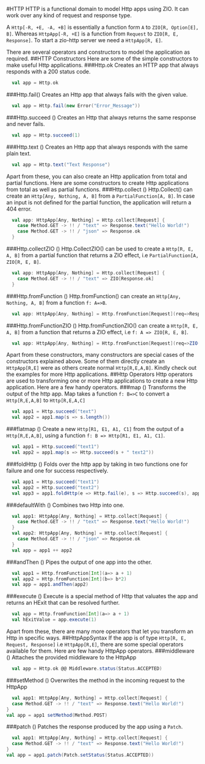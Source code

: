 #HTTP
HTTP is a functional domain to model Http apps using ZIO. It can work over any kind of request and response type.

A `Http[-R, +E, -A, +B]` is essentially a function form `A` to `ZIO[R, Option[E], B]`. Whereas `HttpApp[-R, +E]` is a function from `Request` to `ZIO[R, E, Response]`. To start a zio-http server we need a `HttpApp[R, E]`.

There are several operators and constructors to model the application as required.
##HTTP Constructors
Here are some of the simple constructors to make useful Http applications.
###Http.ok
Creates an HTTP app that always responds with a 200 status code.
```scala
  val app = Http.ok
```
###Http.fail()
Creates an Http app that always fails with the given value.
```scala
  val app = Http.fail(new Error("Error_Message"))
```
###Http.succeed ()
Creates an Http that always returns the same response and never fails.
```scala
  val app = Http.succeed(1)
```
###Http.text ()
Creates an Http app that always responds with the same plain text.
```scala
  val app = Http.text("Text Response")
```

Apart from these, you can also create an Http application from total and partial functions. Here are some constructors to create Http applications from total as well as partial functions.
###Http.collect ()
Http.Collect() can create an `Http[Any, Nothing, A, B]` from a `PartialFunction[A, B]`. In case an input is not defined for the partial function, the application will return a 404 error.
```scala
  val app: HttpApp[Any, Nothing] = Http.collect[Request] {
    case Method.GET -> !! / "text" => Response.text("Hello World!")
    case Method.GET -> !! / "json" => Response.ok
  }
```
###Http.collectZIO ()
Http.CollectZIO() can be used to create a `Http[R, E, A, B]` from a partial function that returns a ZIO effect, i.e `PartialFunction[A, ZIO[R, E, B]`.
```scala
  val app: HttpApp[Any, Nothing] = Http.collect[Request] {
    case Method.GET -> !! / "text" => ZIO[Response.ok]
  }
```
###Http.fromFunction ()
Http.fromFunction() can create an `Http[Any, Nothing, A, B]` from a function `f: A=>B`.
```scala
  val app: HttpApp[Any, Nothing] = Http.fromFunction[Request](req=>Response.text(req.url.path.toString))
```
###Http.fromFunctionZIO ()
Http.fromFunctionZIO() can create a `Http[R, E, A, B]` from a function that returns a ZIO effect, i.e `f: A => ZIO[R, E, B]`.
```scala
  val app: HttpApp[Any, Nothing] = Http.fromFunction[Request](req=>ZIO(Response.text(req.url.path.toString)))
```
Apart from these constructors, many constructors are special cases of the constructors explained above. Some of them directly create an `HttpApp[R,E]` were as others create normal `Http[R,E,A,B]`. Kindly check out the examples for more Http applications.
##Http Operators
Http operators are used to transforming one or more Http applications to create a new Http application. Here are a few handy operators.
###map ()
Transforms the output of the http app. Map takes a function `f: B=>C` to convert a `Http[R,E,A,B]` to `Http[R,E,A,C]`
```scala
  val app1 = Http.succeed("text")
  val app2 = app1.map(s => s.length())
```
###flatmap ()
Create a new `Http[R1, E1, A1, C1]` from the output of a `Http[R,E,A,B]`, using a function `f: B => Http[R1, E1, A1, C1]`.
```scala
  val app1 = Http.succeed("text1")
  val app2 = app1.map(s => Http.succeed(s + " text2"))
```
###foldHttp ()
Folds over the http app by taking in two functions one for failure and one for success respectively.
```scala
  val app1 = Http.succeed("text1")
  val app2 = Http.succeed("text2")
  val app3 = app1.foldHttp(e => Http.fail(e), s => Http.succeed(s), app2)
```
###defaultWith ()
Combines two Http into one.
```scala
  val app1: HttpApp[Any, Nothing] = Http.collect[Request] {
    case Method.GET -> !! / "text" => Response.text("Hello World!")
  }
  val app2: HttpApp[Any, Nothing] = Http.collect[Request] {
    case Method.GET -> !! / "json" => Response.ok
  }
  val app = app1 ++ app2
```
###andThen ()
Pipes the output of one app into the other.
```scala
  val app1 = Http.fromFunction[Int](a=> a + 1)
  val app2 = Http.fromFunction[Int](b=> b*2)
  val app = app1.andThen(app2)
```
###execute ()
Execute is a special method of Http that valuates the app and returns an HExit that can be resolved further.
```scala
  val app = Http.fromFunction[Int](a=> a + 1)
  val hExitValue = app.execute(1)
```
Apart from these, there are many more operators that let you transform an Http in specific ways.
##HttpAppSyntax
If the app is of type `Http[R, E, Request, Response]` i.e `HttpApp[R,E]`, there are some special operators available for them. Here are few handy HttpApp operators.
###middleware ()
Attaches the provided middleware to the HttpApp
```scala
  val app = Http.ok @@ Middleware.status(Status.ACCEPTED)
```
###setMethod ()
Overwrites the method in the incoming request to the HttpApp
```scala
  val app1: HttpApp[Any, Nothing] = Http.collect[Request] {
  case Method.GET -> !! / "text" => Response.text("Hello World!")
}
val app = app1 setMethod(Method.POST)
```
###patch ()
Patches the response produced by the app using a `Patch`.
```scala
  val app1: HttpApp[Any, Nothing] = Http.collect[Request] {
  case Method.GET -> !! / "text" => Response.text("Hello World!")
}
val app = app1.patch(Patch.setStatus(Status.ACCEPTED))
```
